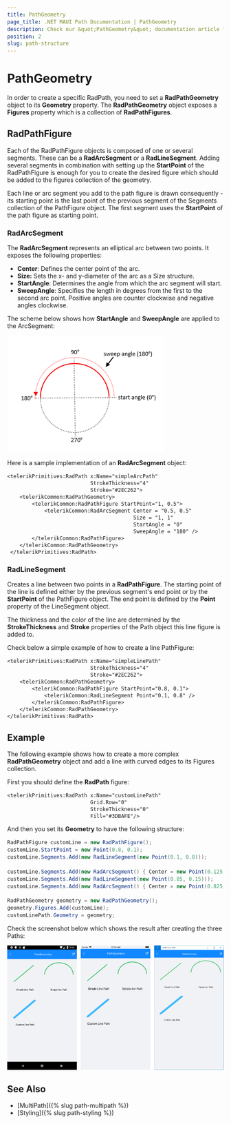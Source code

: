 ```yaml
---
title: PathGeometry
page_title: .NET MAUI Path Documentation | PathGeometry
description: Check our &quot;PathGeometry&quot; documentation article for Telerik Path for .NET MAUI.
position: 2
slug: path-structure
---
```


# PathGeometry

In order to create a specific RadPath, you need to set a **RadPathGeometry** object to its **Geometry** property. The **RadPathGeometry** object exposes a **Figures** property which is a collection of **RadPathFigures**. 

## RadPathFigure

Each of the RadPathFigure objects is composed of one or several segments. These can be a **RadArcSegment** or a **RadLineSegment**. Adding several segments in combination with setting up the **StartPoint** of the RadPathFigure is enough for you to create the desired figure which should be added to the figures collection of the geometry. 

Each line or arc segment you add to the path figure is drawn consequently - its starting point is the last point of the previous segment of the Segments collection of the PathFigure object. The first segment uses the **StartPoint** of the path figure as starting point.

### RadArcSegment

The **RadArcSegment** represents an elliptical arc between two points. It exposes the following properties:

* **Center**: Defines the center point of the arc.
* **Size:** Sets the x- and y-diameter of the arc as a Size structure.
* **StartAngle**: Determines the angle from which the arc segment will start. 
* **SweepAngle**: Specifies the length in degrees from the first to the second arc point. Positive angles are counter clockwise and negative angles clockwise.

The scheme below shows how **StartAngle** and **SweepAngle** are applied to the ArcSegment:

![ArcSegment Angles](images/path_arcsegment_scheme.png)

Here is a sample implementation of an **RadArcSegment** object:

```XAML
<telerikPrimitives:RadPath x:Name="simpleArcPath"
                           StrokeThickness="4" 
                           Stroke="#2EC262">
    <telerikCommon:RadPathGeometry>
        <telerikCommon:RadPathFigure StartPoint="1, 0.5">
            <telerikCommon:RadArcSegment Center = "0.5, 0.5"
                                         Size = "1, 1"
                                         StartAngle = "0"
                                         SweepAngle = "180" />
        </telerikCommon:RadPathFigure>
    </telerikCommon:RadPathGeometry>
 </telerikPrimitives:RadPath>
```

### RadLineSegment

Creates a line between two points in a **RadPathFigure**. The starting point of the line is defined either by the previous segment's end point or by the **StartPoint** of the PathFigure object. The end point is defined by the **Point** property of the LineSegment object.

The thickness and the color of the line are determined by the **StrokeThickness** and **Stroke** properties of the Path object this line figure is added to.

Check below a simple example of how to create a line PathFigure:

```XAML
<telerikPrimitives:RadPath x:Name="simpleLinePath"
                           StrokeThickness="4" 
                           Stroke="#2EC262">
    <telerikCommon:RadPathGeometry>
        <telerikCommon:RadPathFigure StartPoint="0.8, 0.1">
            <telerikCommon:RadLineSegment Point="0.1, 0.8" />
        </telerikCommon:RadPathFigure>
    </telerikCommon:RadPathGeometry>
</telerikPrimitives:RadPath>
```

## Example 

The following example shows how to create a more complex **RadPathGeometry** object and add a line with curved edges to its Figures collection. 

First you should define the **RadPath** figure:

```XAML
<telerikPrimitives:RadPath x:Name="customLinePath"
                           Grid.Row="0"
                           StrokeThickness="0" 
                           Fill="#3DBAFE"/>
```

And then you set its **Geometry** to have the following structure:

```C#
RadPathFigure customLine = new RadPathFigure();
customLine.StartPoint = new Point(0.8, 0.1);
customLine.Segments.Add(new RadLineSegment(new Point(0.1, 0.8)));

customLine.Segments.Add(new RadArcSegment() { Center = new Point(0.125, 0.825), StartAngle = 135, SweepAngle = 180, Size = new Size(0.070710678, 0.070710678) });
customLine.Segments.Add(new RadLineSegment(new Point(0.85, 0.15)));
customLine.Segments.Add(new RadArcSegment() { Center = new Point(0.825, 0.125), StartAngle = 315, SweepAngle = 180, Size = new Size(0.070710678, 0.070710678) });

RadPathGeometry geometry = new RadPathGeometry();
geometry.Figures.Add(customLine);
customLinePath.Geometry = geometry;
```

Check the screenshot below which shows the result after creating the three Paths:

![Path Geometry](images/path_geometry.png)

## See Also

- [MultiPath]({% slug path-multipath %})
- [Styling]({% slug path-styling %})





